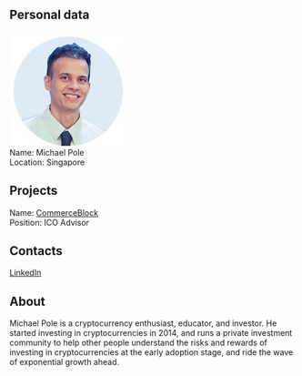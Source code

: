 ## Personal data
![michael pole photo](photo/michael_pole.jpg)  
Name:   Michael Pole  
Location: Singapore  
## Projects 
Name: [CommerceBlock](../projects/commerceblock.md)  
Position: ICO Advisor   
## Contacts
[LinkedIn](https://www.linkedin.com/in/michaelpole/)      
## About
Michael Pole is a cryptocurrency enthusiast, educator, and investor. He started investing in cryptocurrencies in 2014, and runs a private investment community to help other people understand the risks and rewards of investing in cryptocurrencies at the early adoption stage, and ride the wave of exponential growth ahead.
